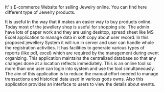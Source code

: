 It' s E-commerce Website for selling Jewelry online. You can find here different type of Jewelry products.

It is useful in the way that it makes an easier way to buy products online. Today most of the jewellery shop is useful for shopping site. The admin have lots of paper work and they are using desktop, spread sheet like MS Excel application to manage data in soft copy about user record. In this proposed jewellery System it will run in server and user can handle whole the registration activities. It has facilities to generate various types of reports (like pdf, excel) which are required by the management during event organizing. This application maintains the centralized database so that any changes done at a location reflects immediately. This is an online tool so more than one user can login into system and use the tool simultaneously. The aim of this application is to reduce the manual effort needed to manage transactions and historical data used in various gods owns. Also this application provides an interface to users to view the details about events. 